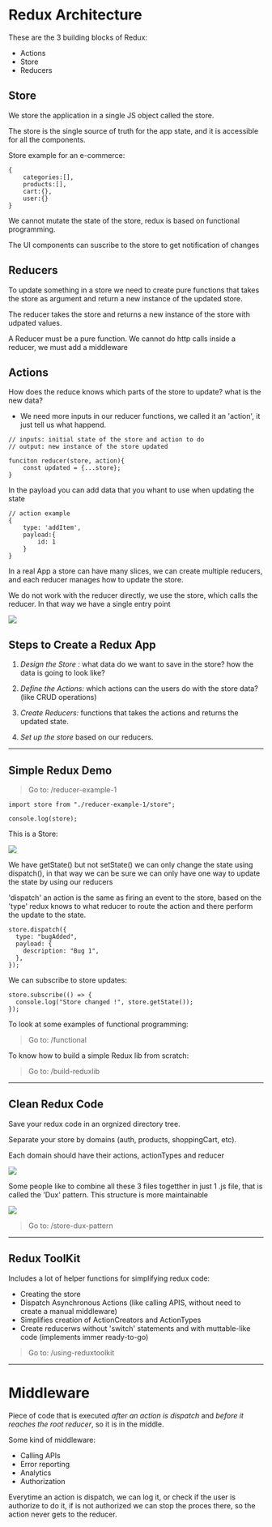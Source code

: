 # Redux Architecture

These are the 3 building blocks of Redux:

* Actions  
* Store 
* Reducers

## Store

We store the application in a single JS object called the store.

The store is the single source of truth for the app state, and it is accessible for all the components.

Store example for an e-commerce:

```
{
    categories:[],
    products:[],
    cart:{},
    user:{}
}
```

We cannot mutate the state of the store, redux is based on functional programming.

The UI components can suscribe to the store to get notification of changes

## Reducers 

To update something in a store we need to create pure functions that takes the store as argument and return  a new instance of the updated store.

The reducer takes the store and returns a new instance of the store with udpated values.

A Reducer must be a pure function. We cannot do http calls inside a reducer, we must add a middleware

## Actions

How does the reduce knows which parts of the store to update? what is the new data?

* We need more inputs in our reducer functions, we called it an 'action', it just tell us what happend.

```
// inputs: initial state of the store and action to do
// output: new instance of the store updated

funciton reducer(store, action){
    const updated = {...store};
}
```

In the payload you can add data that you whant to use when updating the state

```
// action example
{
    type: 'addItem',
    payload:{
        id: 1
    }
}
```

In a real App a store can have many slices, we can create multiple reducers, and each reducer manages how to update the store.

We do not work with the reducer directly, we use the store, which calls the reducer. In that way we have a single entry point

![](./images/imag1.png)


## Steps to Create a Redux App

1. *Design the Store :* what data do we want to save in the store? how the data is going to look like?

2. *Define the Actions:* which actions can the users do with the store data? (like CRUD operations)

3. *Create Reducers:* functions that takes the actions and returns the updated state.

4. *Set up the store* based on our reducers.

---

## Simple Redux Demo

> Go to: /reducer-example-1

```
import store from "./reducer-example-1/store";

console.log(store);
```

This is a Store:

![](./images/img2.png)

We have getState() but not setState() we can only change the state using dispatch(), in that way we can be sure we can only have one way to update the state by using our reducers

'dispatch' an action is the same as firing an event to the store, based on the 'type' redux knows to what reducer to route the action and there perform the update to the state.

```
store.dispatch({
  type: "bugAdded",
  payload: {
    description: "Bug 1",
  },
});

```

We can subscribe to store updates:

```
store.subscribe(() => {
  console.log("Store changed !", store.getState());
});
```

To look at some examples of functional programming:

> Go to: /functional

To know how to build a simple Redux lib from scratch:
> Go to: /build-reduxlib

---

## Clean Redux Code

Save your redux code in an orgnized directory tree.

Separate  your store by domains (auth, products, shoppingCart, etc). 

Each domain should have their actions, actionTypes and reducer

![](./images/img4.png)

Some people like to combine all these 3 files togetther in just 1 .js file, that is called the 'Dux' pattern.
This structure is more maintainable

![](./images/img6.png)

> Go to: /store-dux-pattern

---

## Redux ToolKit

Includes a lot of helper functions for simplifying redux code:

* Creating the store
* Dispatch Asynchronous Actions (like calling APIS, without need to create a manual middleware)
* Simplifies creation of ActionCreators and ActionTypes
* Create reducerws without 'switch' statements and with muttable-like code (implements immer ready-to-go)

> Go to: /using-reduxtoolkit 

---

# Middleware

Piece of code that is executed *after an action is dispatch* and *before it reaches the root reducer*, so it is in the middle.

Some kind of middleware:

* Calling APIs
* Error reporting
* Analytics
* Authorization

Everytime an action is dispatch, we can log it, or check if the user is authorize to do it, if is not authorized we can stop the proces there, so the action never gets to the reducer.